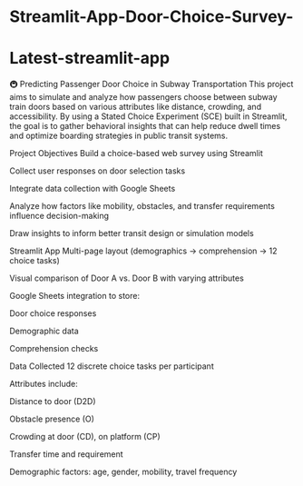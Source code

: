 # Streamlit-App-Door-Choice-Survey-
# Latest-streamlit-app

🚇 Predicting Passenger Door Choice in Subway Transportation
This project aims to simulate and analyze how passengers choose between subway train doors based on various attributes like distance, crowding, and accessibility. By using a Stated Choice Experiment (SCE) built in Streamlit, the goal is to gather behavioral insights that can help reduce dwell times and optimize boarding strategies in public transit systems.

Project Objectives
Build a choice-based web survey using Streamlit

Collect user responses on door selection tasks

Integrate data collection with Google Sheets

Analyze how factors like mobility, obstacles, and transfer requirements influence decision-making

Draw insights to inform better transit design or simulation models

Streamlit App
Multi-page layout (demographics → comprehension → 12 choice tasks)

Visual comparison of Door A vs. Door B with varying attributes

Google Sheets integration to store:

Door choice responses

Demographic data

Comprehension checks

Data Collected
12 discrete choice tasks per participant

Attributes include:

Distance to door (D2D)

Obstacle presence (O)

Crowding at door (CD), on platform (CP)

Transfer time and requirement

Demographic factors: age, gender, mobility, travel frequency
